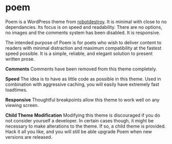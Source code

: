 <strong>poem</strong>
====

Poem is a WordPress theme from <a href="http://robotdestroythemes.com">robotdestroy</a>. It is minimal with close to no dependancies. Its focus is on speed and readability. There are no options, no images and the comments system has been disabled. It is responsive.

The intended purpose of Poem is for poets who wish to deliver content to readers with minimal distraction and maximum compatibility at the fastest speed possible. It is a simple, reliable, and elegant solution to present written prose.

<strong>Comments</strong>
Comments have been removed from this theme completely.

<strong>Speed</strong>
The idea is to have as little code as possible in this theme. Used in combination with aggressive caching, you will easily have extremely fast loadtimes.

<strong>Responsive</strong>
Thoughtful breakpoints allow this theme to work well on any viewing screen.

<strong>Child Theme Modification</strong>
Modifying this theme is discouraged if you do not consider yourself a developer. In certain cases though, it might be necessary to make alterations to the theme. If so, a child theme is provided. Hack it all you like, and you will still be able upgrade Poem when new versions are released.